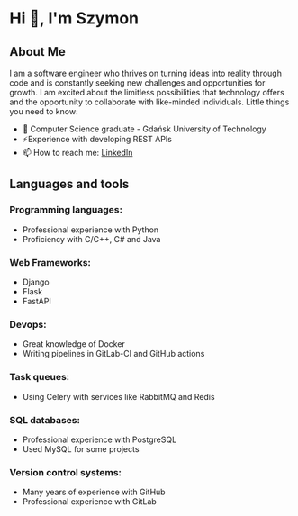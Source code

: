 # Hi 👋, I'm Szymon
## About Me

I am a software engineer who thrives on turning ideas into reality through code and is constantly seeking new challenges and opportunities for growth. I am excited about the limitless possibilities that technology offers and the opportunity to collaborate with like-minded individuals.
Little things you need to know:
- 🏫 Computer Science graduate - Gdańsk University of Technology
- ⚡Experience with developing REST APIs
- 📫 How to reach me: <a href=https://www.linkedin.com/in/szymon-k%C4%99pi%C5%84ski/>LinkedIn</a>

## Languages and tools
### Programming languages:
- Professional experience with Python
- Proficiency with C/C++, C# and Java
### Web Frameworks:
- Django
- Flask
- FastAPI
### Devops:
- Great knowledge of Docker
- Writing pipelines in GitLab-CI and GitHub actions
### Task queues:
- Using Celery with services like RabbitMQ and Redis
### SQL databases:
- Professional experience with PostgreSQL
- Used MySQL for some projects
### Version control systems:
- Many years of experience with GitHub
- Professional experience with GitLab
